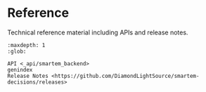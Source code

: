 # Reference

Technical reference material including APIs and release notes.

```{toctree}
:maxdepth: 1
:glob:

API <_api/smartem_backend>
genindex
Release Notes <https://github.com/DiamondLightSource/smartem-decisions/releases>
```
